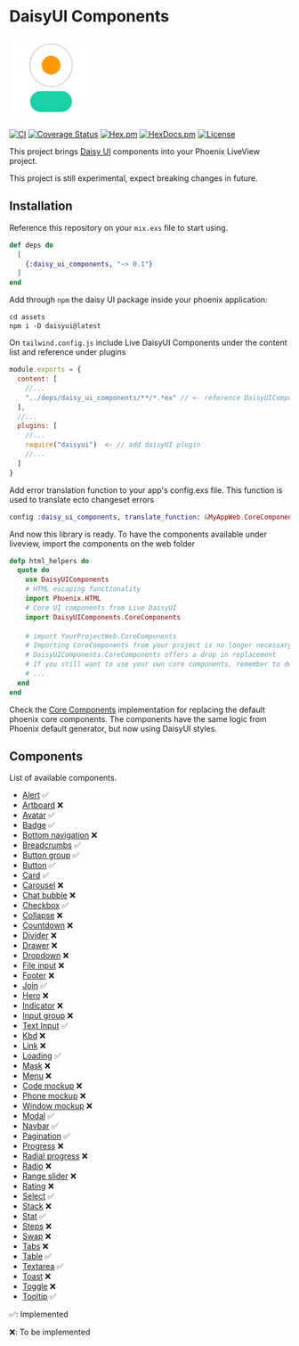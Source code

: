 # DaisyUI Components

<img src="daisyui-logomark-1024-1024.png" alt="Daisy UI Logo" width="150">

[![CI](https://github.com/phcurado/daisy_ui_components/workflows/ci/badge.svg?branch=main)](https://github.com/phcurado/daisy_ui_components/actions?query=branch%3Amain+workflow%3Aci)
[![Coverage Status](https://coveralls.io/repos/github/phcurado/daisy_ui_components/badge.svg?branch=main)](https://coveralls.io/github/phcurado/daisy_ui_components?branch=main)
[![Hex.pm](https://img.shields.io/hexpm/v/daisy_ui_components)](https://hex.pm/packages/daisy_ui_components)
[![HexDocs.pm](https://img.shields.io/badge/Docs-HexDocs-blue)](https://hexdocs.pm/daisy_ui_components)
[![License](https://img.shields.io/hexpm/l/daisy_ui_components.svg)](https://hex.pm/packages/daisy_ui_components)

This project brings [Daisy UI](https://daisyui.com/) components into your Phoenix LiveView project.

This project is still experimental, expect breaking changes in future.

## Installation

<!-- MDOC -->

Reference this repository on your `mix.exs` file to start using.

```elixir
def deps do
  [
    {:daisy_ui_components, "~> 0.1"}
  ]
end
```

Add through `npm` the daisy UI package inside your phoenix application:

```
cd assets
npm i -D daisyui@latest
```

On `tailwind.config.js` include Live DaisyUI Components under the content list and reference under plugins

```javascript
module.exports = {
  content: [
    //...
    "../deps/daisy_ui_components/**/*.*ex" // <- reference DaisyUIComponents as content path
  ],
  //...
  plugins: [
    //...
    require("daisyui")  <- // add daisyUI plugin
    //...
  ]
}
```

Add error translation function to your app's config.exs file. This function is used to translate ecto changeset errors

```elixir
config :daisy_ui_components, translate_function: &MyAppWeb.CoreComponents.translate_error/1
```

And now this library is ready. To have the components available under liveview, import the components on the web folder

```elixir
defp html_helpers do
  quote do
    use DaisyUIComponents
    # HTML escaping functionality
    import Phoenix.HTML
    # Core UI components from Live DaisyUI
    import DaisyUIComponents.CoreComponents

    # import YourProjectWeb.CoreComponents
    # Importing CoreComponents from your project is no longer necessary since
    # DaisyUIComponents.CoreComponents offers a drop in replacement
    # If you still want to use your own core components, remember to delete the default components generated from phoenix in this file
    # ...
  end
end
```

Check the [Core Components](./lib/daisy_ui_components/core_components.ex) implementation for replacing the default phoenix core components. The components have the same logic from Phoenix default generator, but now using DaisyUI styles.

## Components

List of available components.

- [Alert](https://daisyui.com/components/alert) ✅
- [Artboard](https://daisyui.com/components/artboard) ❌
- [Avatar](https://daisyui.com/components/avatar) ✅
- [Badge](https://daisyui.com/components/badge) ✅
- [Bottom navigation](https://daisyui.com/components/botton-navigation) ❌
- [Breadcrumbs](https://daisyui.com/components/breadcrumbs) ✅
- [Button group](https://daisyui.com/components/button-group) ✅
- [Button](https://daisyui.com/components/button) ✅
- [Card](https://daisyui.com/components/card) ✅
- [Carousel](https://daisyui.com/components/carousel) ❌
- [Chat bubble](https://daisyui.com/components/chat) ❌
- [Checkbox](https://daisyui.com/components/checkbox) ✅
- [Collapse](https://daisyui.com/components/collapse) ❌
- [Countdown](https://daisyui.com/components/countdown) ❌
- [Divider](https://daisyui.com/components/divider) ❌
- [Drawer](https://daisyui.com/components/drawer) ❌
- [Dropdown](https://daisyui.com/components/dropdown) ❌
- [File input](https://daisyui.com/components/file-input) ❌
- [Footer](https://daisyui.com/components/footer) ❌
- [Join](https://daisyui.com/components/join) ✅
- [Hero](https://daisyui.com/components/hero) ❌
- [Indicator](https://daisyui.com/components/indicator) ❌
- [Input group](https://daisyui.com/components/input-group) ❌
- [Text Input](https://daisyui.com/components/input) ✅
- [Kbd](https://daisyui.com/components/kbd) ❌
- [Link](https://daisyui.com/components/link) ❌
- [Loading](https://daisyui.com/components/loading/) ✅
- [Mask](https://daisyui.com/components/mask) ❌
- [Menu](https://daisyui.com/components/menu) ❌
- [Code mockup](https://daisyui.com/components/mockup-code) ❌
- [Phone mockup](https://daisyui.com/components/mockup-phone) ❌
- [Window mockup](https://daisyui.com/components/mockup-window) ❌
- [Modal](https://daisyui.com/components/modal) ✅
- [Navbar](https://daisyui.com/components/navbar) ✅
- [Pagination](https://daisyui.com/components/pagination) ✅
- [Progress](https://daisyui.com/components/progress) ❌
- [Radial progress](https://daisyui.com/components/radial-progress) ❌
- [Radio](https://daisyui.com/components/radio) ❌
- [Range slider](https://daisyui.com/components/range) ❌
- [Rating](https://daisyui.com/components/rating) ❌
- [Select](https://daisyui.com/components/select) ✅
- [Stack](https://daisyui.com/components/stack) ❌
- [Stat](https://daisyui.com/components/stat) ✅
- [Steps](https://daisyui.com/components/steps) ❌
- [Swap](https://daisyui.com/components/swap) ❌
- [Tabs](https://daisyui.com/components/tab) ❌
- [Table](https://daisyui.com/components/table) ✅
- [Textarea](https://daisyui.com/components/textarea) ✅
- [Toast](https://daisyui.com/components/toast) ❌
- [Toggle](https://daisyui.com/components/toggle) ❌
- [Tooltip](https://daisyui.com/components/tooltip) ✅

✅: Implemented

❌: To be implemented
